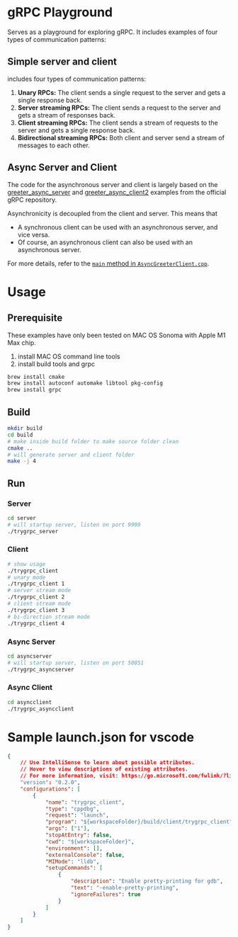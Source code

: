 # gRPC Playground
Serves as a playground for exploring gRPC. It includes examples of four types of communication patterns:

## Simple server and client
includes four types of communication patterns:
1. **Unary RPCs:** The client sends a single request to the server and gets a single response back.
2. **Server streaming RPCs:** The client sends a request to the server and gets a stream of responses back.
3. **Client streaming RPCs:** The client sends a stream of requests to the server and gets a single response back.
4. **Bidirectional streaming RPCs:** Both client and server send a stream of messages to each other.

## Async Server and Client
The code for the asynchronous server and client is largely based on the [greeter_async_server](https://github.com/grpc/grpc/blob/v1.38.0/examples/cpp/helloworld/greeter_async_server.cc) and [greeter_async_client2](https://github.com/grpc/grpc/blob/v1.38.0/examples/cpp/helloworld/greeter_async_client2.cc) examples from the official gRPC repository.

Asynchronicity is decoupled from the client and server. This means that 
- A synchronous client can be used with an asynchronous server, and vice versa. 
- Of course, an asynchronous client can also be used with an asynchronous server. 

For more details, refer to the [`main` method in `AsyncGreeterClient.cpp`](./asyncclient/AsyncGreeterClient.cpp).

# Usage
## Prerequisite
These examples have only been tested on MAC OS Sonoma with Apple M1 Max chip.
1. install MAC OS command line tools
2. install build tools and grpc
```bash
brew install cmake
brew install autoconf automake libtool pkg-config
brew install grpc
```
## Build
```bash
mkdir build
cd build
# make inside build folder to make source folder clean
cmake ..
# will generate server and client folder
make -j 4
```
## Run
### Server
```bash
cd server
# will startup server, listen on port 9999
./trygrpc_server
```
### Client
```bash
# show usage
./trygrpc_client
# unary mode
./trygrpc_client 1
# server stream mode
./trygrpc_client 2
# client stream mode
./trygrpc_client 3
# bi-direction stream mode
./trygrpc_client 4
```
### Async Server
```bash
cd asyncserver
# will startup server, listen on port 50051
./trygrpc_asyncserver
```
### Async Client
```bash
cd asyncclient
./trygrpc_asyncclient
```

# Sample launch.json for vscode
```json
{
    // Use IntelliSense to learn about possible attributes.
    // Hover to view descriptions of existing attributes.
    // For more information, visit: https://go.microsoft.com/fwlink/?linkid=830387
    "version": "0.2.0",
    "configurations": [
        {
            "name": "trygrpc_client",
            "type": "cppdbg",
            "request": "launch",
            "program": "${workspaceFolder}/build/client/trygrpc_client",
            "args": ["1"],
            "stopAtEntry": false,
            "cwd": "${workspaceFolder}",
            "environment": [],
            "externalConsole": false,
            "MIMode": "lldb",
            "setupCommands": [
                {
                    "description": "Enable pretty-printing for gdb",
                    "text": "-enable-pretty-printing",
                    "ignoreFailures": true
                }
            ]
        }
    ]
}
```